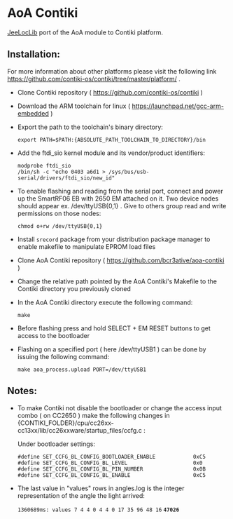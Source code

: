 # AoA Contiki

[JeeLocLib](https://github.com/darbula/JeeLocLib) port of the AoA module to Contiki platform.

## Installation:

For more information about other platforms please visit the following link https://github.com/contiki-os/contiki/tree/master/platform/ .


- Clone Contiki repository ( https://github.com/contiki-os/contiki )

- Download the ARM toolchain for linux ( https://launchpad.net/gcc-arm-embedded )

- Export the path to the toolchain's binary directory:

  `export PATH=$PATH:{ABSOLUTE_PATH_TOOLCHAIN_TO_DIRECTORY}/bin`

- Add the ftdi_sio kernel module and its vendor/product identifiers:

  ```
  modprobe ftdi_sio
  /bin/sh -c "echo 0403 a6d1 > /sys/bus/usb-serial/drivers/ftdi_sio/new_id"
  ```
- To enable flashing and reading from the serial port, connect and power up the SmartRF06 EB with 2650 EM attached on it.
Two device nodes should appear ex. /dev/ttyUSB{0,1} . Give to others group read and write permissions on those nodes:

  `chmod o+rw /dev/ttyUSB{0,1}`

- Install `srecord` package from your distribution package manager to enable makefile to manipulate EPROM load files 

- Clone  AoA Contiki repository ( https://github.com/bcr3ative/aoa-contiki )

- Change the relative path pointed by the AoA Contiki's Makefile to the Contiki directory you previously cloned

- In the AoA Contiki directory execute the following command:

  `make`

- Before flashing press and hold SELECT + EM RESET buttons to get access to the bootloader

- Flashing on a specified port ( here /dev/ttyUSB1 ) can be done by issuing the following command:

  `make aoa_process.upload PORT=/dev/ttyUSB1`

## Notes:

- To make Contiki not disable the bootloader or change the access input combo ( on CC2650 ) make the following changes in {CONTIKI_FOLDER}/cpu/cc26xx-cc13xx/lib/cc26xxware/startup_files/ccfg.c :

  Under bootloader settings:
  ```
  #define SET_CCFG_BL_CONFIG_BOOTLOADER_ENABLE            0xC5
  #define SET_CCFG_BL_CONFIG_BL_LEVEL                  	  0x0
  #define SET_CCFG_BL_CONFIG_BL_PIN_NUMBER                0x0B
  #define SET_CCFG_BL_CONFIG_BL_ENABLE                 	  0xC5
  ```

- The last value in "values" rows in angles.log is the integer representation of the angle the light arrived:

  `1360689ms: values 7 4 4 0 4 4 0 17 35 96 48 16` **`47026`**
